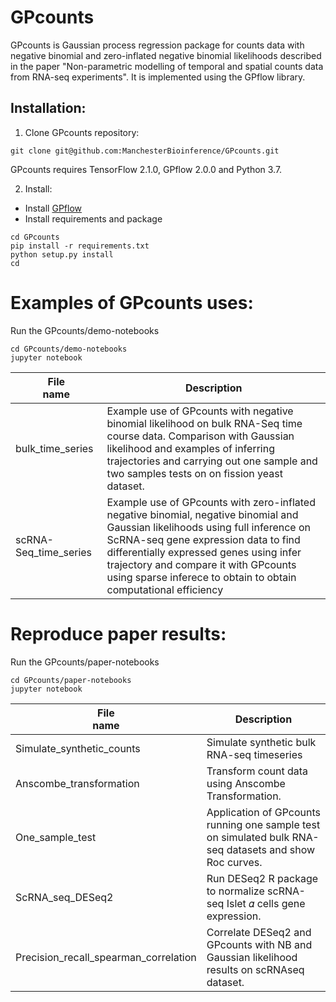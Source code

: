 # GPcounts
GPcounts is Gaussian process regression package for counts data with negative binomial 
and zero-inflated negative binomial likelihoods described in the paper "Non-parametric 
modelling of temporal and spatial counts data from RNA-seq experiments". It is implemented
using the GPflow library. 

## Installation:

1. Clone GPcounts repository:
```
git clone git@github.com:ManchesterBioinference/GPcounts.git
```
GPcounts requires TensorFlow 2.1.0, GPflow 2.0.0 and Python 3.7.

2. Install:
  * Install [GPflow](https://github.com/GPflow/GPflow)
  * Install requirements and package
```
cd GPcounts
pip install -r requirements.txt
python setup.py install
cd 
```
# Examples of GPcounts uses: 
Run the GPcounts/demo-notebooks
```
cd GPcounts/demo-notebooks
jupyter notebook
```
| File <br> name | Description | 
| --- | --- | 
| bulk_time_series | Example use of GPcounts with negative binomial likelihood on bulk RNA-Seq time course data. Comparison with Gaussian likelihood and examples of inferring trajectories and carrying out one sample and two samples tests on on fission yeast dataset.|
| scRNA-Seq_time_series | Example use of GPcounts with zero-inflated negative binomial, negative binomial and Gaussian likelihoods using full inference on ScRNA-seq gene expression data to find differentially expressed genes using infer trajectory and compare it with GPcounts using sparse inferece to obtain to obtain computational efficiency |

# Reproduce paper results: 
Run the GPcounts/paper-notebooks
```
cd GPcounts/paper-notebooks
jupyter notebook
```
| File <br> name | Description | 
| --- | --- | 
| Simulate_synthetic_counts | Simulate synthetic bulk RNA-seq timeseries|
| Anscombe_transformation | Transform count data using Anscombe Transformation. |
| One_sample_test | Application of GPcounts running one sample test on simulated bulk RNA-seq datasets and show Roc curves.|
| ScRNA_seq_DESeq2 | Run DESeq2 R package to normalize scRNA-seq Islet  𝛼  cells gene expression. |
| Precision_recall_spearman_correlation |Correlate DESeq2 and GPcounts with NB and Gaussian likelihood results on scRNAseq dataset.|




